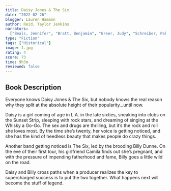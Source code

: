 ```yaml
---
title: Daisy Jones & The Six
date: "2022-02-26"
blogger: Lauren Hamann
author: Reid, Taylor Jenkins
narrators:
  ["Beals, Jennifer", "Bratt, Benjamin", "Greer, Judy", "Schreiber, Pablo"]
type: "Fiction"
tags: ["Historical"]
image: 1.jpg
rating: 4
score: 73
time: 9h3m
reviewed: false
---
```


## Book Description

Everyone knows Daisy Jones & The Six, but nobody knows the real reason why they split at the absolute height of their popularity…until now.

Daisy is a girl coming of age in L.A. in the late sixties, sneaking into clubs on the Sunset Strip, sleeping with rock stars, and dreaming of singing at the Whisky a Go-Go. The sex and drugs are thrilling, but it’s the rock and roll she loves most. By the time she’s twenty, her voice is getting noticed, and she has the kind of heedless beauty that makes people do crazy things.

Another band getting noticed is The Six, led by the brooding Billy Dunne. On the eve of their first tour, his girlfriend Camila finds out she’s pregnant, and with the pressure of impending fatherhood and fame, Billy goes a little wild on the road.

Daisy and Billy cross paths when a producer realizes the key to supercharged success is to put the two together. What happens next will become the stuff of legend.
